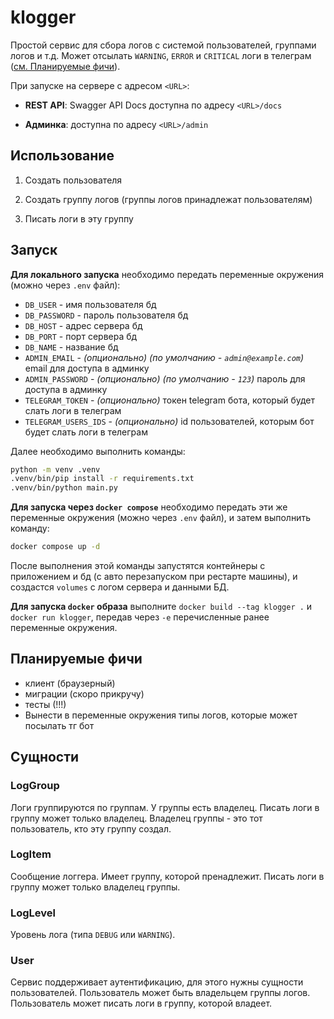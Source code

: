 # klogger

Простой сервис для сбора логов с системой пользователей, группами логов и т.д. Может отсылать `WARNING`, `ERROR` и `CRITICAL` логи в телеграм ([см. Планируемые фичи](https://github.com/konnovK/klogger#%D0%BF%D0%BB%D0%B0%D0%BD%D0%B8%D1%80%D1%83%D0%B5%D0%BC%D1%8B%D0%B5-%D1%84%D0%B8%D1%87%D0%B8)).

При запуске на сервере с адресом `<URL>`:

- __REST API__: Swagger API Docs доступна по адресу `<URL>/docs`

- __Админка__: доступна по адресу `<URL>/admin`

## Использование

1) Создать пользователя

2) Создать группу логов (группы логов принадлежат пользователям)

3) Писать логи в эту группу

## Запуск

__Для локального запуска__ необходимо передать переменные окружения (можно через `.env` файл):

- `DB_USER` - имя пользователя бд
- `DB_PASSWORD` - пароль пользователя бд
- `DB_HOST` - адрес сервера бд
- `DB_PORT` - порт сервера бд
- `DB_NAME` - название бд
- `ADMIN_EMAIL` - _(опционально)_ _(по умолчанию - `admin@example.com`)_ email для доступа в админку
- `ADMIN_PASSWORD` - _(опционально)_ _(по умолчанию - `123`)_ пароль для доступа в админку
- `TELEGRAM_TOKEN` - _(опционально)_ токен telegram бота, который будет слать логи в телеграм
- `TELEGRAM_USERS_IDS` - _(опционально)_ id пользователей, которым бот будет слать логи в телеграм

Далее необходимо выполнить команды:

```bash
python -m venv .venv
.venv/bin/pip install -r requirements.txt
.venv/bin/python main.py
```

__Для запуска через `docker compose`__ необходимо передать эти же переменные окружения (можно через `.env` файл), и затем выполнить команду:

```bash
docker compose up -d
```

После выполнения этой команды запустятся контейнеры с приложением и бд (с авто перезапуском при рестарте машины), и создастся `volumes` с логом сервера и данными БД.

__Для запуска `docker` образа__ выполните `docker build --tag klogger .` и `docker run klogger`, передав через `-e` перечисленные ранее переменные окружения.

## Планируемые фичи

- клиент (браузерный)
- миграции (скоро прикручу)
- тесты (!!!)
- Вынести в переменные окружения типы логов, которые может посылать тг бот


## Сущности

### LogGroup

Логи группируются по группам. У группы есть владелец. Писать логи в группу может только владелец. Владелец группы - это тот пользователь, кто эту группу создал.

### LogItem

Сообщение логгера. Имеет группу, которой пренадлежит. Писать логи в группу может только владелец группы.

### LogLevel

Уровень лога (типа `DEBUG` или `WARNING`).

### User

Сервис поддерживает аутентификацию, для этого нужны сущности пользователей. Пользователь может быть владельцем группы логов. Пользователь может писать логи в группу, которой владеет.
